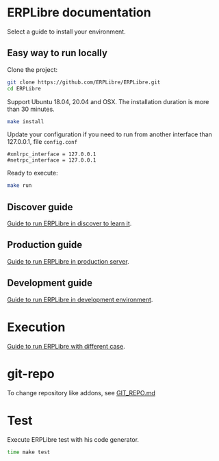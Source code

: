 # ERPLibre documentation
Select a guide to install your environment.

## Easy way to run locally
Clone the project:
```bash
git clone https://github.com/ERPLibre/ERPLibre.git
cd ERPLibre
```
Support Ubuntu 18.04, 20.04 and OSX. The installation duration is more than 30 minutes.
```bash
make install
```
Update your configuration if you need to run from another interface than 127.0.0.1, file `config.conf`
```
#xmlrpc_interface = 127.0.0.1
#netrpc_interface = 127.0.0.1
```
Ready to execute:
```bash
make run
```

## Discover guide
[Guide to run ERPLibre in discover to learn it](./doc/DISCOVER.md).

## Production guide
[Guide to run ERPLibre in production server](./doc/PRODUCTION.md).

## Development guide
[Guide to run ERPLibre in development environment](./doc/DEVELOPMENT.md).

# Execution
[Guide to run ERPLibre with different case](./doc/RUN.md).

# git-repo
To change repository like addons, see [GIT_REPO.md](doc/GIT_REPO.md)

# Test
Execute ERPLibre test with his code generator.
```bash
time make test
```
